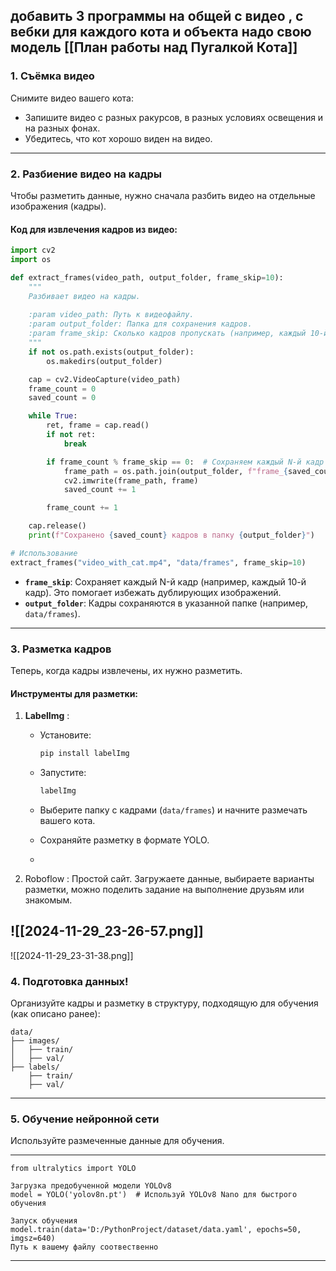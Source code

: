 добавить 3 программы на общей с видео , с вебки
для каждого кота и объекта надо свою модель
[[План работы над Пугалкой Кота]]
---

### 1. **Съёмка видео**

Снимите видео вашего кота:

- Запишите видео с разных ракурсов, в разных условиях освещения и на разных фонах.
- Убедитесь, что кот хорошо виден на видео.

---

### 2. **Разбиение видео на кадры**

Чтобы разметить данные, нужно сначала разбить видео на отдельные изображения (кадры).

#### Код для извлечения кадров из видео:

```python
import cv2
import os

def extract_frames(video_path, output_folder, frame_skip=10):
    """
    Разбивает видео на кадры.
    
    :param video_path: Путь к видеофайлу.
    :param output_folder: Папка для сохранения кадров.
    :param frame_skip: Сколько кадров пропускать (например, каждый 10-й кадр).
    """
    if not os.path.exists(output_folder):
        os.makedirs(output_folder)

    cap = cv2.VideoCapture(video_path)
    frame_count = 0
    saved_count = 0

    while True:
        ret, frame = cap.read()
        if not ret:
            break

        if frame_count % frame_skip == 0:  # Сохраняем каждый N-й кадр
            frame_path = os.path.join(output_folder, f"frame_{saved_count:04d}.jpg")
            cv2.imwrite(frame_path, frame)
            saved_count += 1

        frame_count += 1

    cap.release()
    print(f"Сохранено {saved_count} кадров в папку {output_folder}")

# Использование
extract_frames("video_with_cat.mp4", "data/frames", frame_skip=10)
```

- **`frame_skip`**: Сохраняет каждый N-й кадр (например, каждый 10-й кадр). Это помогает избежать дублирующих изображений.
- **`output_folder`**: Кадры сохраняются в указанной папке (например, `data/frames`).

---

### 3. **Разметка кадров**

Теперь, когда кадры извлечены, их нужно разметить.

#### Инструменты для разметки:

1. **LabelImg** :
    
    - Установите:
        
        ```bash
        pip install labelImg
        ```
        
    - Запустите:
        
        ```bash
        labelImg
        ```
        
    - Выберите папку с кадрами (`data/frames`) и начните размечать вашего кота.
    - Сохраняйте разметку в формате YOLO.
    - 
2.  Roboflow :
    Простой сайт. Загружаете данные, выбираете варианты разметки, можно поделить задание на выполнение друзьям или знакомым. 

 ![[2024-11-29_23-26-57.png]]
---
![[2024-11-29_23-31-38.png]]
### 4. **Подготовка данных**!

Организуйте кадры и разметку в структуру, подходящую для обучения (как описано ранее):

```
data/
├── images/
│   ├── train/
│   ├── val/
├── labels/
    ├── train/
    ├── val/
```

---

### 5. **Обучение нейронной сети**

Используйте размеченные данные для обучения.

---
```
from ultralytics import YOLO  
  
Загрузка предобученной модели YOLOv8  
model = YOLO('yolov8n.pt')  # Используй YOLOv8 Nano для быстрого обучения  
  
Запуск обучения  
model.train(data='D:/PythonProject/dataset/data.yaml', epochs=50, imgsz=640) 
Путь к вашему файлу соотвественно

```

---

